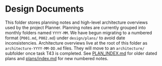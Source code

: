 # Design Documents

This folder stores planning notes and high-level architecture overviews used by the project Planner.
Planning notes are currently grouped into monthly folders named `YYYY-MM`. We have begun migrating to a numbered format (`P001.md`, `P002.md`) under `design/plans/` to avoid date inconsistencies.
Architecture overviews live at the root of this folder as `architecture-YYYY-MM-DD.md` files. They will move to an `architecture/` subfolder once task T43 is completed.
See [PLAN_INDEX.md](PLAN_INDEX.md) for older dated plans and [plans/index.md](plans/index.md) for new numbered notes.
